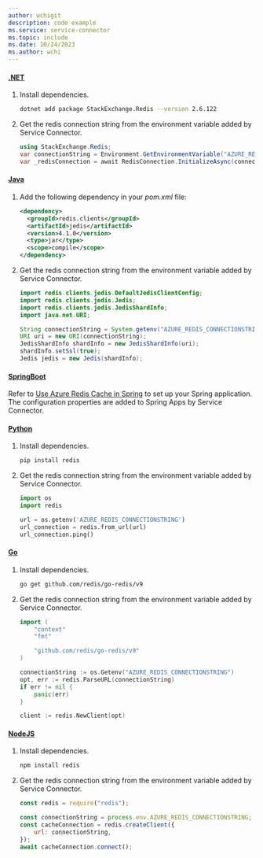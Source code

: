 ```yaml
---
author: wchigit
description: code example
ms.service: service-connector
ms.topic: include
ms.date: 10/24/2023
ms.author: wchi
---
```


#### [.NET](#tab/dotnet)

1. Install dependencies.
    ```bash
    dotnet add package StackExchange.Redis --version 2.6.122
    ```
1. Get the redis connection string from the environment variable added by Service Connector.
    
    ```csharp
    using StackExchange.Redis;
    var connectionString = Environment.GetEnvironmentVariable("AZURE_REDIS_CONNECTIONSTRING");
    var _redisConnection = await RedisConnection.InitializeAsync(connectionString: connectionString);
    ```
    
#### [Java](#tab/java)

1. Add the following dependency in your *pom.xml* file:
    ```xml
    <dependency>
      <groupId>redis.clients</groupId>
      <artifactId>jedis</artifactId>
      <version>4.1.0</version>
      <type>jar</type>
      <scope>compile</scope>
    </dependency>
    ```
1. Get the redis connection string from the environment variable added by Service Connector.
    ```java
    import redis.clients.jedis.DefaultJedisClientConfig;
    import redis.clients.jedis.Jedis;
    import redis.clients.jedis.JedisShardInfo;
    import java.net.URI;
    
    String connectionString = System.getenv("AZURE_REDIS_CONNECTIONSTRING");
    URI uri = new URI(connectionString);
    JedisShardInfo shardInfo = new JedisShardInfo(uri);
    shardInfo.setSsl(true);
    Jedis jedis = new Jedis(shardInfo);
    ```

#### [SpringBoot](#tab/spring)

Refer to [Use Azure Redis Cache in Spring](/azure/developer/java/spring-framework/configure-spring-boot-initializer-java-app-with-redis-cache) to set up your Spring application. The configuration properties are added to Spring Apps by Service Connector.

#### [Python](#tab/python)

1. Install dependencies.
    ```bash
    pip install redis
    ```
1. Get the redis connection string from the environment variable added by Service Connector.
    ```python
    import os
    import redis
    
    url = os.getenv('AZURE_REDIS_CONNECTIONSTRING')
    url_connection = redis.from_url(url)
    url_connection.ping()
    ```

#### [Go](#tab/go)

1. Install dependencies.
    ```bash
    go get github.com/redis/go-redis/v9
    ```
1. Get the redis connection string from the environment variable added by Service Connector.
    ```go
    import (
        "context"
        "fmt"
    
        "github.com/redis/go-redis/v9"
    )

    connectionString := os.Getenv("AZURE_REDIS_CONNECTIONSTRING")
    opt, err := redis.ParseURL(connectionString)
    if err != nil {
    	panic(err)
    }
    
    client := redis.NewClient(opt)
    ```

#### [NodeJS](#tab/nodejs)

1. Install dependencies.
    ```bash
    npm install redis
    ```
1. Get the redis connection string from the environment variable added by Service Connector.
    
    ```javascript
    const redis = require("redis");
    
    const connectionString = process.env.AZURE_REDIS_CONNECTIONSTRING;
    const cacheConnection = redis.createClient({
        url: connectionString,
    });
    await cacheConnection.connect();
    ```